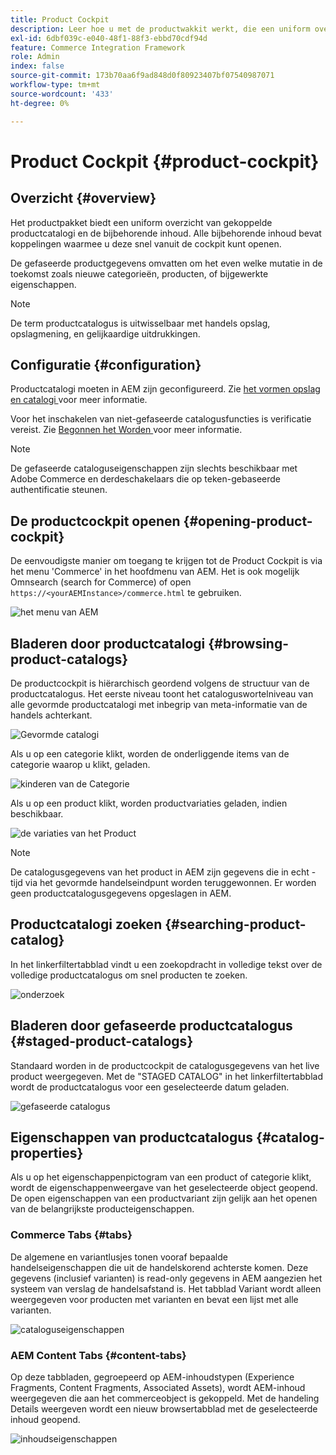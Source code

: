 ```yaml
---
title: Product Cockpit
description: Leer hoe u met de productwakkit werkt, die een uniform overzicht biedt van gekoppelde productcatalogi en bijbehorende inhoud.
exl-id: 6dbf039c-e040-48f1-88f3-ebbd70cdf94d
feature: Commerce Integration Framework
role: Admin
index: false
source-git-commit: 173b70aa6f9ad848d0f80923407bf07540987071
workflow-type: tm+mt
source-wordcount: '433'
ht-degree: 0%

---
```


# Product Cockpit {#product-cockpit}

## Overzicht {#overview}

Het productpakket biedt een uniform overzicht van gekoppelde productcatalogi en de bijbehorende inhoud. Alle bijbehorende inhoud bevat koppelingen waarmee u deze snel vanuit de cockpit kunt openen.

De gefaseerde productgegevens omvatten om het even welke mutatie in de toekomst zoals nieuwe categorieën, producten, of bijgewerkte eigenschappen.

>[!NOTE]
>
>De term productcatalogus is uitwisselbaar met handels opslag, opslagmening, en gelijkaardige uitdrukkingen.

## Configuratie {#configuration}

Productcatalogi moeten in AEM zijn geconfigureerd. Zie [ het vormen opslag en catalogi ](https://experienceleague.adobe.com/docs/experience-manager-cloud-service/content/content-and-commerce/storefront/getting-started.html#catalog) voor meer informatie.

Voor het inschakelen van niet-gefaseerde catalogusfuncties is verificatie vereist. Zie [ Begonnen het Worden ](https://experienceleague.adobe.com/docs/experience-manager-cloud-service/content/content-and-commerce/storefront/getting-started.html) voor meer informatie.

>[!NOTE]
>
>De gefaseerde cataloguseigenschappen zijn slechts beschikbaar met Adobe Commerce en derdeschakelaars die op teken-gebaseerde authentificatie steunen.

## De productcockpit openen {#opening-product-cockpit}

De eenvoudigste manier om toegang te krijgen tot de Product Cockpit is via het menu &#39;Commerce&#39; in het hoofdmenu van AEM. Het is ook mogelijk Omnsearch (search for Commerce) of open `https://<yourAEMInstance>/commerce.html` te gebruiken.

![ het menu van AEM ](../assets/aem-menu.png)

## Bladeren door productcatalogi {#browsing-product-catalogs}

De productcockpit is hiërarchisch geordend volgens de structuur van de productcatalogus. Het eerste niveau toont het cataloguswortelniveau van alle gevormde productcatalogi met inbegrip van meta-informatie van de handels achterkant.

![ Gevormde catalogi ](../assets/catalog-overview.png)

Als u op een categorie klikt, worden de onderliggende items van de categorie waarop u klikt, geladen.

![ kinderen van de Categorie ](../assets/catalog-category-children.png)

Als u op een product klikt, worden productvariaties geladen, indien beschikbaar.

![ de variaties van het Product ](../assets/catalog-product-variation.png)

>[!NOTE]
>
>De catalogusgegevens van het product in AEM zijn gegevens die in echt - tijd via het gevormde handelseindpunt worden teruggewonnen. Er worden geen productcatalogusgegevens opgeslagen in AEM.

## Productcatalogi zoeken {#searching-product-catalog}

In het linkerfiltertabblad vindt u een zoekopdracht in volledige tekst over de volledige productcatalogus om snel producten te zoeken.

![ onderzoek ](../assets/search-cockpit.png)

## Bladeren door gefaseerde productcatalogus {#staged-product-catalogs}

Standaard worden in de productcockpit de catalogusgegevens van het live product weergegeven. Met de &quot;STAGED CATALOG&quot; in het linkerfiltertabblad wordt de productcatalogus voor een geselecteerde datum geladen.

![ gefaseerde catalogus ](../assets/staged-cockpit.png)

## Eigenschappen van productcatalogus {#catalog-properties}

Als u op het eigenschappenpictogram van een product of categorie klikt, wordt de eigenschappenweergave van het geselecteerde object geopend. De open eigenschappen van een productvariant zijn gelijk aan het openen van de belangrijkste producteigenschappen.

### Commerce Tabs {#tabs}

De algemene en variantlusjes tonen vooraf bepaalde handelseigenschappen die uit de handelskorend achterste komen. Deze gegevens (inclusief varianten) is read-only gegevens in AEM aangezien het systeem van verslag de handelsafstand is. Het tabblad Variant wordt alleen weergegeven voor producten met varianten en bevat een lijst met alle varianten.

![ cataloguseigenschappen ](../assets/catalog-properties.png)

### AEM Content Tabs {#content-tabs}

Op deze tabbladen, gegroepeerd op AEM-inhoudstypen (Experience Fragments, Content Fragments, Associated Assets), wordt AEM-inhoud weergegeven die aan het commerceobject is gekoppeld. Met de handeling Details weergeven wordt een nieuw browsertabblad met de geselecteerde inhoud geopend.

![ inhoudseigenschappen ](../assets/content-properties.png)
